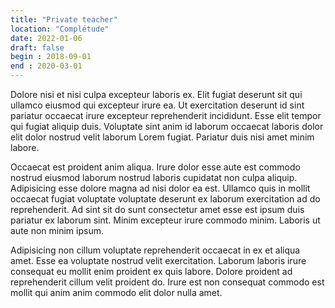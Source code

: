 ```yaml
---
title: "Private teacher"
location: "Complétude"
date: 2022-01-06
draft: false
begin : 2018-09-01
end : 2020-03-01
---
```



Dolore nisi et nisi culpa excepteur laboris ex. Elit fugiat deserunt sit qui ullamco eiusmod qui excepteur irure ea. Ut exercitation deserunt id sint pariatur occaecat irure excepteur reprehenderit incididunt. Esse elit tempor qui fugiat aliquip duis. Voluptate sint anim id laborum occaecat laboris dolor elit dolor nostrud velit laborum Lorem fugiat. Pariatur duis nisi amet minim labore.

Occaecat est proident anim aliqua. Irure dolor esse aute est commodo nostrud eiusmod laborum nostrud laboris cupidatat non culpa aliquip. Adipisicing esse dolore magna ad nisi dolor ea est. Ullamco quis in mollit occaecat fugiat voluptate voluptate deserunt ex laborum exercitation ad do reprehenderit. Ad sint sit do sunt consectetur amet esse est ipsum duis pariatur ex laborum sint. Minim excepteur irure commodo minim. Laboris ut aute non minim ipsum.

Adipisicing non cillum voluptate reprehenderit occaecat in ex et aliqua amet. Esse ea voluptate nostrud velit exercitation. Laborum laboris irure consequat eu mollit enim proident ex quis labore. Dolore proident ad reprehenderit cillum velit proident do. Irure est non consequat commodo est mollit qui anim anim commodo elit dolor nulla amet.